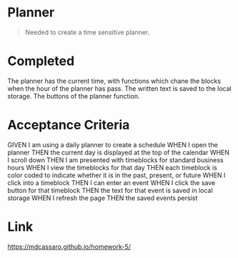 # Planner
>Needed to create a time sensitive planner.
# Completed
The planner has the current time, with functions which chane the blocks when the hour of the planner has pass. The written text is saved to the local storage. The buttons of the planner function. 
# Acceptance Criteria
GIVEN I am using a daily planner to create a schedule
WHEN I open the planner
THEN the current day is displayed at the top of the calendar
WHEN I scroll down
THEN I am presented with timeblocks for standard business hours
WHEN I view the timeblocks for that day
THEN each timeblock is color coded to indicate whether it is in the past, present, or future
WHEN I click into a timeblock
THEN I can enter an event
WHEN I click the save button for that timeblock
THEN the text for that event is saved in local storage
WHEN I refresh the page
THEN the saved events persist
# Link
https://mdcassaro.github.io/homework-5/
